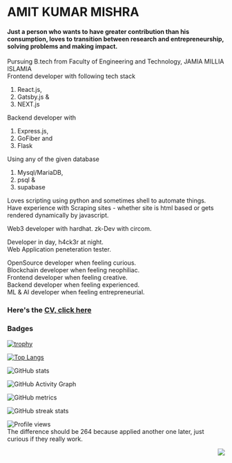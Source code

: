 # AMIT KUMAR MISHRA 

#### Just a person who wants to have greater contribution than his consumption, loves to transition between research and entrepreneurship, solving problems and making impact. 

Pursuing B.tech from Faculty of Engineering and Technology, JAMIA MILLIA ISLAMIA  
Frontend developer with following tech stack 
1. React.js, 
2. Gatsby.js & 
3. NEXT.js  

Backend developer with 
1. Express.js,
2. GoFiber and 
3. Flask
 
Using any of the given database
1. Mysql/MariaDB, 
2. psql & 
3. supabase  

Loves scripting using python and sometimes shell to automate things.  
Have experience with Scraping sites - whether site is html based or gets rendered dynamically by javascript.

Web3 developer with hardhat. zk-Dev with circom.  

Developer in day, h4ck3r at night.  
Web Application peneteration tester.  

OpenSource developer when feeling curious.  
Blockchain developer when feeling neophiliac.  
Frontend developer when feeling creative.  
Backend developer when feeling experienced.  
ML & AI developer when feeling entrepreneurial.  

### Here's the [CV, click here](https://flowcv.com/resume/rskb5ln60v)  

### Badges

[![trophy](https://github-profile-trophy.vercel.app/?username=amit0617)](https://github.com/ryo-ma/github-profile-trophy)

[![Top Langs](https://github-readme-stats.vercel.app/api/top-langs/?username=amit0617)](https://github.com/anuraghazra/github-readme-stats)

![GitHub stats](https://github-readme-stats.vercel.app/api?username=amit0617&show_icons=true&count_private=true)  

![GitHub Activity Graph](https://activity-graph.herokuapp.com/graph?username=amit0617)  

![GitHub metrics](https://metrics.lecoq.io/amit0617)  

![GitHub streak stats](https://github-readme-streak-stats.herokuapp.com/?user=amit0617)  

![Profile views](https://gpvc.arturio.dev/amit0617)  
The difference should be 264 because applied another one later, just curious if they really work.  
<p align="right"><img src="https://komarev.com/ghpvc/?username=amit0617&style=flat&color=blue"></p>
